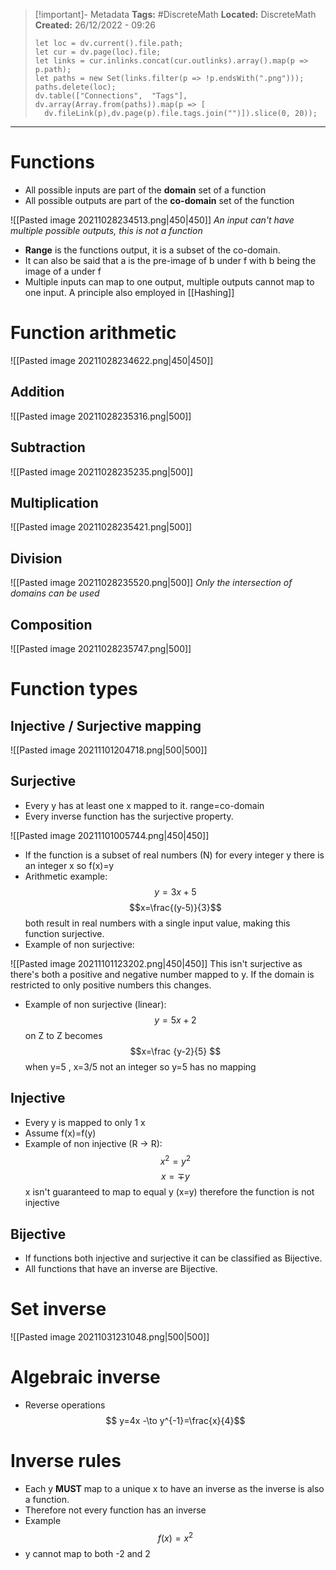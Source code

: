 > [!important]- Metadata
> **Tags:** #DiscreteMath 
> **Located:** DiscreteMath
> **Created:** 26/12/2022 - 09:26
> ```dataviewjs
>let loc = dv.current().file.path;
>let cur = dv.page(loc).file;
>let links = cur.inlinks.concat(cur.outlinks).array().map(p => p.path);
>let paths = new Set(links.filter(p => !p.endsWith(".png")));
>paths.delete(loc);
>dv.table(["Connections",  "Tags"], dv.array(Array.from(paths)).map(p => [
>   dv.fileLink(p),dv.page(p).file.tags.join("")]).slice(0, 20));
> ```

___
# Functions
- All possible inputs are part of the **domain** set of a function
- All possible outputs are part of the **co-domain** set of the function 

![[Pasted image 20211028234513.png|450|450]]
*An input can't have multiple possible outputs, this is not a function*

- **Range** is the functions output, it is a subset of the co-domain.
- It can also be said that a is the pre-image of b under f with b being the image of a under f
- Multiple inputs can map to one output, multiple outputs cannot map to one input. A principle also employed in [[Hashing]]

# Function arithmetic

![[Pasted image 20211028234622.png|450|450]]

## Addition

![[Pasted image 20211028235316.png|500]]

## Subtraction

![[Pasted image 20211028235235.png|500]]

## Multiplication

![[Pasted image 20211028235421.png|500]]

## Division

![[Pasted image 20211028235520.png|500]]
*Only the intersection of domains can be used*

## Composition

![[Pasted image 20211028235747.png|500]]

# Function types
## Injective / Surjective mapping

![[Pasted image 20211101204718.png|500|500]]

## Surjective
- Every y has at least one x mapped to it. range=co-domain
- Every inverse function has the surjective property.

![[Pasted image 20211101005744.png|450|450]]

- If the function is a subset of real numbers (N) for every integer y there is an integer x so f(x)=y
- Arithmetic example:
$$y=3x+5$$
$$x=\frac{(y-5)}{3}$$
both result in real numbers with a single input value, making this function surjective.
- Example of non surjective:

![[Pasted image 20211101123202.png|450|450]]
This isn't surjective as there's both a positive and negative number mapped to y. If the domain is restricted to only positive numbers this changes.

- Example of non surjective (linear):
$$y=5x+2$$
on Z to Z becomes
$$x=\frac {y-2}{5} $$
when y=5 , x=3/5 not an integer so y=5 has no mapping


## Injective
- Every y is mapped to only 1 x
- Assume f(x)=f(y)
- Example of non injective (R -> R):
$$ x^2=y^2$$
$$x=\mp y$$
 x isn't guaranteed to map to equal y (x=y) therefore the function is not injective

## Bijective
- If functions both injective and surjective it can be classified as Bijective.
- All functions that have an inverse are Bijective.

# Set inverse

![[Pasted image 20211031231048.png|500|500]]

# Algebraic inverse
- Reverse operations
$$ y=4x -\to y^{-1}=\frac{x}{4}$$
# Inverse rules
- Each y **MUST** map to a unique x to have an inverse as the inverse is also a function.
- Therefore not every function has an inverse
- Example
$$ f(x)=x^2$$
- y cannot map to both -2 and 2
